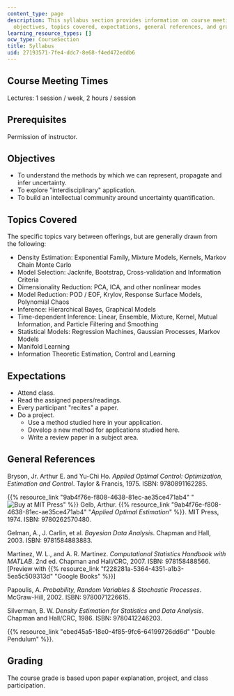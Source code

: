 ```yaml
---
content_type: page
description: This syllabus section provides information on course meeting times, prerequisites,
  objectives, topics covered, expectations, general references, and grading.
learning_resource_types: []
ocw_type: CourseSection
title: Syllabus
uid: 27193571-7fe4-ddc7-8e68-f4ed472eddb6
---
```


Course Meeting Times
--------------------

Lectures: 1 session / week, 2 hours / session

Prerequisites
-------------

Permission of instructor.

Objectives
----------

*   To understand the methods by which we can represent, propagate and infer uncertainty.
*   To explore "interdisciplinary" application.
*   To build an intellectual community around uncertainty quantification.

Topics Covered
--------------

The specific topics vary between offerings, but are generally drawn from the following:

*   Density Estimation: Exponential Family, Mixture Models, Kernels, Markov Chain Monte Carlo
*   Model Selection: Jacknife, Bootstrap, Cross-validation and Information Criteria
*   Dimensionality Reduction: PCA, ICA, and other nonlinear modes
*   Model Reduction: POD / EOF, Krylov, Response Surface Models, Polynomial Chaos
*   Inference: Hierarchical Bayes, Graphical Models
*   Time-dependent Inference: Linear, Ensemble, Mixture, Kernel, Mutual Information, and Particle Filtering and Smoothing
*   Statistical Models: Regression Machines, Gaussian Processes, Markov Models
*   Manifold Learning
*   Information Theoretic Estimation, Control and Learning

Expectations
------------

*   Attend class.
*   Read the assigned papers/readings.
*   Every participant "recites" a paper.
*   Do a project.
    *   Use a method studied here in your application.
    *   Develop a new method for applications studied here.
    *   Write a review paper in a subject area.

General References
------------------

Bryson, Jr. Arthur E. and Yu-Chi Ho. _Applied Optimal Control: Optimization, Estimation and Control_. Taylor & Francis, 1975. ISBN: 9780891162285.

{{% resource_link "9ab4f76e-f808-4638-81ec-ae35ce471ab4" "![Buy at MIT Press](/images/mp_logo.gif)" %}} Gelb, Arthur. {{% resource_link "9ab4f76e-f808-4638-81ec-ae35ce471ab4" "_Applied Optimal Estimation_" %}}. MIT Press, 1974. ISBN: 9780262570480.

Gelman, A., J. Carlin, et al. _Bayesian Data Analysis_. Chapman and Hall, 2003. ISBN: 9781584883883.

Martinez, W. L., and A. R. Martinez. _Computational Statistics Handbook with MATLAB_. 2nd ed. Chapman and Hall/CRC, 2007. ISBN: 978158488566. \[Preview with {{% resource_link "f228281a-5364-4351-a1b3-5ea5c509313d" "Google Books" %}}\]

Papoulis, A. _Probability, Random Variables & Stochastic Processes_. McGraw-Hill, 2002. ISBN: 9780071226615.

Silverman, B. W. _Density Estimation for Statistics and Data Analysis_. Chapman and Hall/CRC, 1986. ISBN: 9780412246203.

{{% resource_link "ebed45a5-18e0-4f85-9fc6-64199726dd6d" "Double Pendulum" %}}.

Grading
-------

The course grade is based upon paper explanation, project, and class participation.